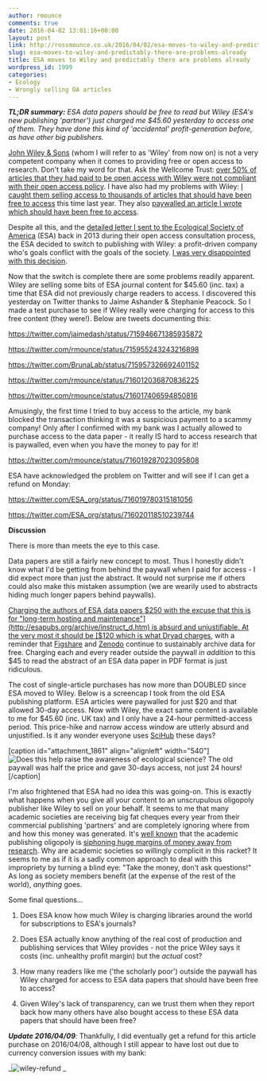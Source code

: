 ```yaml
---
author: rmounce
comments: true
date: 2016-04-02 13:01:16+00:00
layout: post
link: http://rossmounce.co.uk/2016/04/02/esa-moves-to-wiley-and-predictably-there-are-problems-already/
slug: esa-moves-to-wiley-and-predictably-there-are-problems-already
title: ESA moves to Wiley and predictably there are problems already
wordpress_id: 1999
categories:
- Ecology
- Wrongly selling OA articles
---
```


_**TL;DR summary:** ESA data papers should be free to read but Wiley (ESA's new publishing 'partner') just charged me $45.60 yesterday to access one of them. They have done this kind of 'accidental' profit-generation before, as have other big publishers._

[John Wiley & Sons](https://en.wikipedia.org/wiki/John_Wiley_%26_Sons) (whom I will refer to as 'Wiley' from now on) is not a very competent company when it comes to providing free or open access to research. Don't take my word for that. Ask the Wellcome Trust: [over 50% of articles that they had paid to be open access with Wiley were not compliant with their open access policy](http://blog.wellcome.ac.uk/2016/03/23/wellcome-trust-and-coaf-open-access-spend-2014-15/). I have also had my problems with Wiley: [I caught them selling access to thousands of articles that should have been free to access](http://rossmounce.co.uk/2015/03/26/wiley-are-charging-for-access-to-thousands-of-articles-that-should-be-free/) this time last year. They also [paywalled an article I wrote which should have been free to access](http://rossmounce.co.uk/2015/08/18/im-saying-no-to-wiley/).

Despite all this, and the [detailed letter I sent to the Ecological Society of America](http://rossmounce.co.uk/2013/01/23/the-ecological-society-of-america-wants-input-on-open-access/) (ESA) back in 2013 during their open access consultation process, the ESA decided to switch to publishing with Wiley: a profit-driven company who's goals conflict with the goals of the society. [I was very disappointed with this decision](http://rossmounce.co.uk/2015/08/02/advice-for-journal-publishing-academic-societies/).



Now that the switch is complete there are some problems readily apparent. Wiley are selling some bits of ESA journal content for $45.60 (inc. tax) a time that ESA did not previously charge readers to access. I discovered this yesterday on Twitter thanks to Jaime Ashander & Stephanie Peacock. So I made a test purchase to see if Wiley really were charging for access to this free content (they were!). Below are tweets documenting this:

https://twitter.com/jaimedash/status/715946671385935872



https://twitter.com/rmounce/status/715955243243216898

https://twitter.com/BrunaLab/status/715957326692401152

https://twitter.com/rmounce/status/716012036870836225

https://twitter.com/rmounce/status/716017406594850816

Amusingly, the first time I tried to buy access to the article, my bank blocked the transaction thinking it was a suspicious payment to a scammy company! Only after I confirmed with my bank was I actually allowed to purchase access to the data paper - it really IS hard to access research that is paywalled, even when you have the money to pay for it!

https://twitter.com/rmounce/status/716019287023095808

ESA have acknowledged the problem on Twitter and will see if I can get a refund on Monday:

https://twitter.com/ESA_org/status/716019780315181056

https://twitter.com/ESA_org/status/716020118510239744

**Discussion**

There is more than meets the eye to this case.

Data papers are still a fairly new concept to most. Thus I honestly didn't know what I'd be getting from behind the paywall when I paid for access - I did expect more than just the abstract. It would not surprise me if others could also make this mistaken assumption (we are wearily used to abstracts hiding much longer papers behind paywalls).

[Charging the authors of ESA data papers $250 with the excuse that this is for "long-term hosting and maintenance"](http://esapubs.org/archive/instruct_d.htm) is absurd and unjustifiable. At the very most it should be [$120 which is what Dryad charges](http://datadryad.org/pages/payment), with a reminder that [Figshare](https://figshare.com/) and [Zenodo](https://zenodo.org/) continue to sustainably archive data for free. Charging each and every reader outside the paywall _in addition_ to this $45 to read the abstract of an ESA data paper in PDF format is just ridiculous.

The cost of single-article purchases has now more than DOUBLED since ESA moved to Wiley. Below is a screencap I took from the old ESA publishing platform. ESA articles were paywalled for just $20 and that allowed 30-day access. Now with Wiley, the exact same content is available to me for $45.60 (inc. UK tax) and I only have a 24-hour permitted-access period. This price-hike and narrow access window are utterly absurd and unjustified. Is it any wonder everyone uses [SciHub](https://sci-hub.io/) these days?

[caption id="attachment_1861" align="alignleft" width="540"]![Does this help raise the awareness of ecological science?](http://rossmounce.co.uk/wp-content/uploads/2015/08/2015-08-02-101447_657x250_scrot.png) The old paywall was half the price and gave 30-days access, not just 24 hours![/caption]











I'm also frightened that ESA had no idea this was going-on. This is exactly what happens when you give all your content to an unscrupulous oligopoly publisher like Wiley to sell on your behalf. It seems to me that many academic societies are receiving big fat cheques every year from their commercial publishing 'partners' and are completely ignoring where from and how this money was generated. It's [well known](http://www.theguardian.com/commentisfree/2011/aug/29/academic-publishers-murdoch-socialist) that the academic publishing oligopoly is [siphoning huge margins of money away from research](http://bjoern.brembs.net/2013/08/a-fistful-of-dollars-why-corporate-publishers-have-no-place-in-scholarly-communication/). Why are academic societies so willingly complicit in this racket? It seems to me as if it is a sadly common approach to deal with this impropriety by turning a blind eye: "Take the money, don't ask questions!" As long as society members benefit (at the expense of the rest of the world), _anything_ goes.

Some final questions...



	
  1. Does ESA know how much Wiley is charging libraries around the world for subscriptions to ESA's journals?

	
  2. Does ESA actually know anything of the real cost of production and publishing services that Wiley provides - not the price Wiley says it costs (inc. unhealthy profit margin) but the _actual_ cost?

	
  3. How many readers like me ('the scholarly poor') outside the paywall has Wiley charged for access to ESA data papers that should have been free to access?

	
  4. Given Wiley's lack of transparency, can we trust them when they report back how many others have also bought access to these ESA data papers that should have been free?


_**Update 2016/04/09**:_ Thankfully, I did eventually get a refund for this article purchase on 2016/04/08, although I still appear to have lost out due to currency conversion issues with my bank:

_![wiley-refund](http://rossmounce.co.uk/wp-content/uploads/2016/04/wiley-refund.png) _




